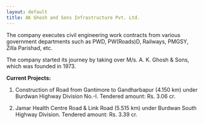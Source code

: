 ```yaml
---
layout: default
title: AK Ghosh and Sons Infrastructure Pvt. Ltd.
---
```


The company executes civil engineering work contracts from various government departments such as PWD, PW(Roads)D, Railways, PMGSY, Zilla Parishad, etc.  

The company started its journey by taking over M/s. A. K. Ghosh & Sons, which was founded in 1973.

**Current Projects:**

1. Construction of Road from Gantimore to Gandharbapur (4.150 km) under Burdwan Highway Division No.-I. Tendered amount: Rs. 3.06 cr.

2. Jamar Health Centre Road & Link Road (5.515 km) under Burdwan South Highway Division. Tendered amount: Rs. 3.39 cr.
